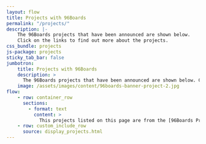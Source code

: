```yaml
---
layout: flow
title: Projects with 96Boards
permalink: "/projects/"
description: |-
    The 96Boards projects that have been announced are shown below.
    Click on the links to find out more about the projects.
css_bundle: projects
js-package: projects
sticky_tab_bar: false
jumbotron:
    title: Projects with 96Boards
    description: >
      The 96Boards projects that have been announced are shown below. Click on the links to find out more about the projects.
    image: /assets/images/content/96boards-banner-project-2.jpg
flow:
    - row: container_row
      sections:
        - format: text
          content: >
            This projects listed on this page are from the [96Boards Projects Github](https://github.com/96boards-projects) where you can submit a project to be listed on here by creating a pull request. Project submissions are always welcome. For instructions on how to submit your 96Boards projects and/or contribute to already existing projects, please [click here](/projects/submit/).
    - row: custom_include_row
      source: display_projects.html
---
```

